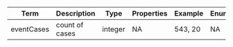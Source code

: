 |Term | Description | Type | Properties | Example | Enum|
| ---| ---| ---| ---| ---| --- |
| eventCases | count of cases | integer | NA | 543, 20 | NA|
